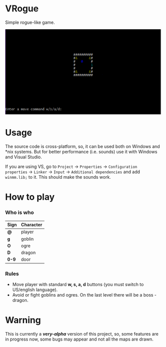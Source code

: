 # VRogue #

Simple rogue-like game.

![Screenshot](screenshot.png)
 

# Usage #

The source code is cross-platform, so, it can be used both on Windows and *nix systems. But for better performance (i.e. sounds) use it with Windows and Visual Studio. 

 If you are using VS, go to `Project` -> `Properties` -> `Configuration properties` -> `Linker` -> `Input` -> `Additional dependencies` and add `winmm.lib;` to it. This should make the sounds work.

# How to play #
### Who is who ###
| Sign | Character |
| ----- | ------ |
| **@** | player |
| **g** | goblin |
| **O** | ogre |
| **D** | dragon |
| **0-9** | door |

### Rules ###

* Move player with standard **w, s, a, d** buttons (you must switch to US/english language).
* Avoid or fight goblins and ogres. On the last level there will be a boss - dragon.


# Warning

This is currently a **_very-alpha_** version of this project, so, some features are in progress now, some bugs may appear and not all the maps are drawn.